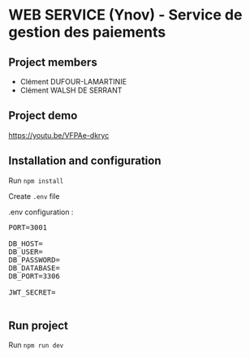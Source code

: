 # WEB SERVICE (Ynov) - Service de gestion des paiements

## Project members

-   Clément DUFOUR-LAMARTINIE
-   Clément WALSH DE SERRANT

## Project demo

https://youtu.be/VFPAe-dkryc

## Installation and configuration

Run `npm install`

Create `.env` file

.env configuration :

 <pre>
PORT=3001

DB_HOST=
DB_USER=
DB_PASSWORD=
DB_DATABASE=
DB_PORT=3306

JWT_SECRET=
 </pre>

## Run project

Run `npm run dev`
